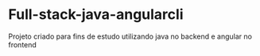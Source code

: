 # Full-stack-java-angularcli
Projeto criado para fins de estudo utilizando java no backend e angular no frontend
